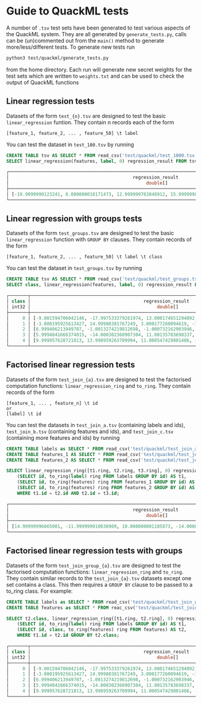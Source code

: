 # Guide to QuackML tests 
A number of `.tsv` test sets have been generated to test various aspects of the QuackML system.
They are all generated by `generate_tests.py`, calls can be (un)commented out from the `main()` method to 
generate more/less/different tests. To generate new tests run
```bash 
python3 test/quackml/generate_tests.py
```
from the home directory. Each run will generate new secret weights for the test sets which are written to `weights.txt`
and can be used to check the output of QuackML functions

## Linear regression tests
Datasets of the form `test_{n}.tsv` are designed to test the basic `linear_regression` funtion. They 
contain n records each of the form 
```csv
[feature_1, feature_2, ... , feature_50] \t label 
```
You can test the dataset in `test_100.tsv` by running 
```SQL
CREATE TABLE tsv AS SELECT * FROM read_csv('test/quackml/test_1000.tsv', header=TRUE, delim='\t', columns={'features': 'DOUBLE[]', 'label': 'DOUBLE'});
SELECT linear_regression(features, label, 0) regression_result FROM tsv;

┌──────────────────────────────────────────────────────────────────────────────────────────────────────────────┐
│                                              regression_result                                               │
│                                                   double[]                                                   │
├──────────────────────────────────────────────────────────────────────────────────────────────────────────────┤
│ [-19.9999999123241, 8.000000018171473, 12.999999763848912, 15.999999885022726, -10.00000005362921, -13.999…  │
└──────────────────────────────────────────────────────────────────────────────────────────────────────────────┘
```

## Linear regression with groups tests 
Datasets of the form `test_groups.tsv` are designed to test the basic `linear_regression` function with `GROUP BY` clauses. 
They contain records of the form 
```csv
[feature_1, feature_2, ... , feature_50] \t label \t class 
```
You can test the dataset in `test_groups.tsv` by running 
```SQL
CREATE TABLE tsv AS SELECT * FROM read_csv('test/quackml/test_groups.tsv', header=TRUE, delim='\t', columns={'features': 'DOUBLE[]', 'label': 'DOUBLE', 'class': 'INTEGER'});
SELECT class, linear_regression(features, label, 0) regression_result FROM tsv GROUP BY class;

┌───────┬──────────────────────────────────────────────────────────────────────────────────────────────────────┐
│ class │                                          regression_result                                           │
│ int32 │                                               double[]                                               │
├───────┼──────────────────────────────────────────────────────────────────────────────────────────────────────┤
│     0 │ [-9.001594706042146, -17.997533379261974, 13.000174651294092, -15.00114952863031, 16.0011853225166…  │
│     1 │ [-3.000195925613427, 14.99980381767249, 3.000177260094619, -19.999685765201544, -18.00012611504948…  │
│     2 │ [6.999406213949707, -1.0013274219812698, -1.000732162903946, 18.99988721895769, 5.998527547462346,…  │
│     3 │ [5.9994841666374015, -14.000302368907304, 11.00135783698337, 9.000025455808894, -17.99912833220765…  │
│     4 │ [9.999957628721813, 13.998959263709994, 11.000547429801486, -18.00023483661305, 0.0013206232043170…  │
└───────┴──────────────────────────────────────────────────────────────────────────────────────────────────────┘
```

## Factorised linear regression tests
Datasets of the form `test_join_{a}.tsv` are designed to test the factorised computation functions: `linear_regression_ring` and `to_ring`.
They contain records of the form 
```csv
[feature_1, ... , feature_n] \t id 
or 
[label] \t id
``` 
You can test the datasets in `test_join_a.tsv` (containing labels and ids), `test_join_b.tsv` (containing features and ids), and `test_join_c.tsv` (containing more features and ids) by running 
```SQL
CREATE TABLE labels as SELECT * FROM read_csv('test/quackml/test_join_a.tsv', header=TRUE, delim='\t', columns={'label': 'DOUBLE[]', 'id': 'INTEGER'});
CREATE TABLE features_1 AS SELECT * FROM read_csv('test/quackml/test_join_b.tsv', header=TRUE, delim='\t', columns={'features': 'DOUBLE[]', 'id': 'INTEGER'});
CREATE TABLE features_2 AS SELECT * FROM read_csv('test/quackml/test_join_c.tsv', header=TRUE, delim='\t', columns={'features': 'DOUBLE[]', 'id': 'INTEGER'});

SELECT linear_regression_ring([t1.ring, t2.ring, t3.ring], 0) regression_result FROM
    (SELECT id, to_ring(label) ring FROM labels GROUP BY id) AS t1,
    (SELECT id, to_ring(features) ring FROM features_1 GROUP BY id) AS t2,
    (SELECT id, to_ring(features) ring FROM features_2 GROUP BY id) AS t3
    WHERE t1.id = t2.id AND t2.id = t3.id;

┌──────────────────────────────────────────────────────────────────────────────────────────────────────────────┐
│                                              regression_result                                               │
│                                                   double[]                                                   │
├──────────────────────────────────────────────────────────────────────────────────────────────────────────────┤
│ [14.99999996665001, -11.999999910036909, 10.000000001185873, -14.000000002702574, 10.000000013955688, -11.…  │
└──────────────────────────────────────────────────────────────────────────────────────────────────────────────┘
```

## Factorised linear regression tests with groups
Datasets of the form `test_join_group_{a}.tsv` are designed to test the factorised computation functions: `linear_regression_ring` and `to_ring`.
They contain similar records to the `test_join_{a}.tsv` datasets except one set contains a class. This then requires a `GROUP BY` clause to be 
passed to a to_ring class. For example:
```SQL
CREATE TABLE labels as SELECT * FROM read_csv('test/quackml/test_join_group_a.tsv', header=TRUE, delim='\t', columns={'label': 'DOUBLE[]', 'id': 'INTEGER'});
CREATE TABLE features as SELECT * FROM reac_csv('test/quackml/test_join_group_b.tsv', header=TRUE, delim='\t', columns={'features': 'DOUBLE[]', 'id': 'INTEGER', 'class': 'INTEGER'});

SELECT t2.class, linear_regression_ring([t1.ring, t2.ring], 0) regression_result FROM 
    (SELECT id, to_ring(label) ring FROM labels GROUP BY id) AS t1,
    (SELECT id, class, to_ring(features) ring FROM features) AS t2,
    WHERE t1.id = t2.id GROUP BY t2.class;

┌───────┬──────────────────────────────────────────────────────────────────────────────────────────────────────┐
│ class │                                          regression_result                                           │
│ int32 │                                               double[]                                               │
├───────┼──────────────────────────────────────────────────────────────────────────────────────────────────────┤
│     0 │ [-9.001594706042146, -17.997533379261974, 13.000174651294092, -15.00114952863031, 16.0011853225166…  │
│     1 │ [-3.000195925613427, 14.99980381767249, 3.000177260094619, -19.999685765201544, -18.00012611504948…  │
│     2 │ [6.999406213949707, -1.0013274219812698, -1.000732162903946, 18.99988721895769, 5.998527547462346,…  │
│     3 │ [5.9994841666374015, -14.000302368907304, 11.00135783698337, 9.000025455808894, -17.99912833220765…  │
│     4 │ [9.999957628721813, 13.998959263709994, 11.000547429801486, -18.00023483661305, 0.0013206232043170…  │
└───────┴──────────────────────────────────────────────────────────────────────────────────────────────────────┘
```